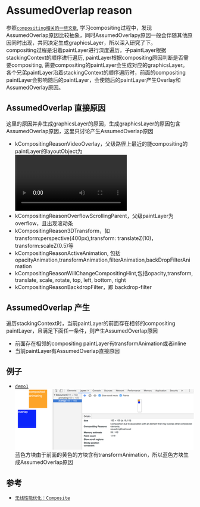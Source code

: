 # AssumedOverlap reason
参照[`compositing相关的一些文章`](http://taobaofed.org/blog/2016/04/25/performance-composite/), 学习compositing过程中，发现AssumedOverlap原因比较抽象，同时AssumedOverlapy原因一般会伴随其他原因同时出现，共同决定生成graphicsLayer，所以深入研究了下。   
compositing过程是沿着paintLayer进行深度遍历，子paintLayer根据stackingContext的顺序进行遍历, paintLayer根据compositing原因判断是否需要compositing, 需要compositing的paintLayer会生成对应的graphicsLayer。   
各个兄弟paintLayer沿着stackingContext的顺序遍历时，前面的compositing paintLayer会影响随后的paintLayer，会使随后的paintLayer产生Overlay和AssumedOverlay原因。   

## AssumedOverlap 直接原因
这里的原因并非生成graphicsLayer的原因，生成graphicsLayer的原因包含AssumedOverlap原因，这里只讨论产生AssumedOverlap原因
* kCompositingReasonVideoOverlay，父级路径上最近的能compositing的paintLayer的layoutObject为<video>
* kCompositingReasonOverflowScrollingParent，父级paintLayer为overflow，且出现滚动条
* kCompositingReason3DTransform，如transform:perspective(400px),transform: translateZ(10)，transform:scaleZ(0.5)等
* kCompositingReasonActiveAnimation, 包括opacityAnimation,transformAnimation,filterAnimation,backDropFilterAnimation
* kCompositingReasonWillChangeCompositingHint,包括opacity,transform, translate, scale, rotate, top, left, bottom, right
* kCompositingReasonBackdropFilter，即 backdrop-filter

## AssumedOverlap 产生
遍历stackingContext时，当前paintLayer的前面存在相邻的compositing paintLayer，且满足下面任一条件，则产生AssumedOverlap原因
* 前面存在相邻的compositing paintLayer有transformAnimation或者inline
* 当前paintLayer有AssumedOverlap直接原因

## 例子
* [`demo1`](https://codepen.io/yoution/pen/paOQpd)
![demo1](./images/demo1.png)
蓝色方块由于前面的黄色的方块含有transformAnimation，所以蓝色方块生成AssumedOverlap原因




## 参考
* [`无线性能优化：Composite`](http://taobaofed.org/blog/2016/04/25/performance-composite/)

